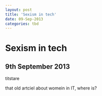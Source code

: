 ```yaml
---
layout: post
title: 'Sexism in tech'
date: 09-Sep-2013
categories: tbd
---
```


# Sexism in tech

## 9th September 2013

titstare

that old artciel about womein in IT,   where is?
